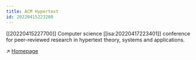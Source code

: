 ```yaml
---
title: ACM Hypertext
id: 20220415223200
---
```


[[20220415227700]] Computer science [[isa:20220417223401]] conference for peer-reviewed research in hypertext theory, systems and applications.

↗ [Homepage](https://ht.acm.org/)
